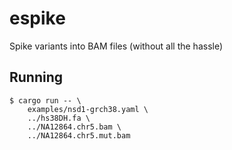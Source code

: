 # espike
Spike variants into BAM files (without all the hassle)

## Running

```
$ cargo run -- \
    examples/nsd1-grch38.yaml \
    ../hs38DH.fa \
    ../NA12864.chr5.bam \
    ../NA12864.chr5.mut.bam
```
